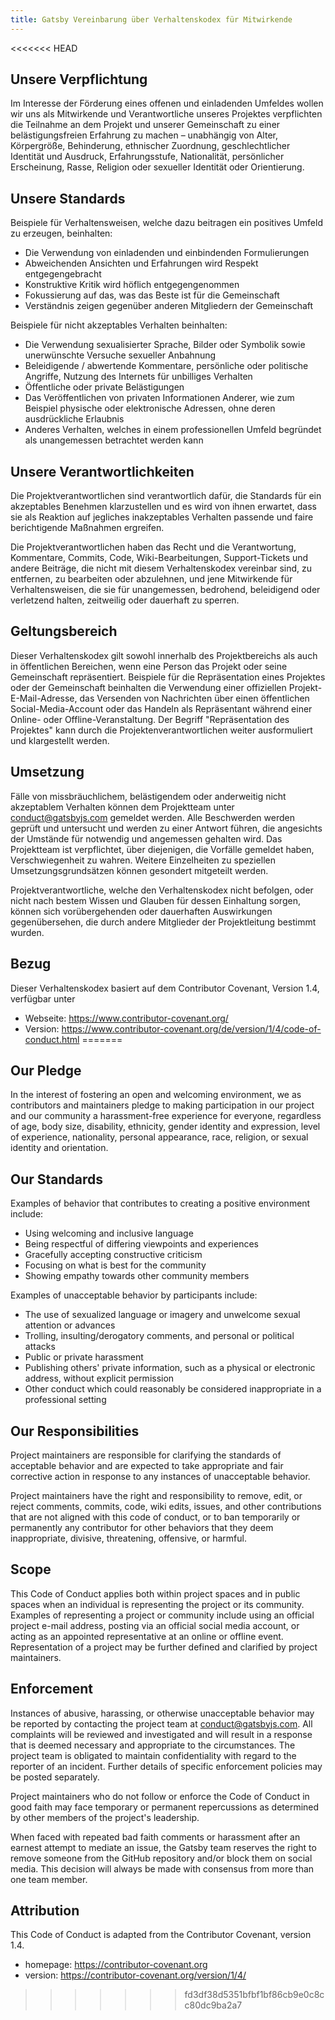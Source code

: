 ```yaml
---
title: Gatsby Vereinbarung über Verhaltenskodex für Mitwirkende
---
```


<<<<<<< HEAD
## Unsere Verpflichtung

Im Interesse der Förderung eines offenen und einladenden Umfeldes wollen wir
uns als Mitwirkende und Verantwortliche unseres Projektes verpflichten die
Teilnahme an dem Projekt und unserer Gemeinschaft zu einer belästigungsfreien
Erfahrung zu machen – unabhängig von Alter, Körpergröße, Behinderung,
ethnischer Zuordnung, geschlechtlicher Identität und Ausdruck, Erfahrungsstufe,
Nationalität, persönlicher Erscheinung, Rasse, Religion oder sexueller
Identität oder Orientierung.

## Unsere Standards

Beispiele für Verhaltensweisen, welche dazu beitragen ein positives Umfeld zu
erzeugen, beinhalten:

- Die Verwendung von einladenden und einbindenden Formulierungen
- Abweichenden Ansichten und Erfahrungen wird Respekt entgegengebracht
- Konstruktive Kritik wird höflich entgegengenommen
- Fokussierung auf das, was das Beste ist für die Gemeinschaft
- Verständnis zeigen gegenüber anderen Mitgliedern der Gemeinschaft

Beispiele für nicht akzeptables Verhalten beinhalten:

- Die Verwendung sexualisierter Sprache, Bilder oder Symbolik sowie
  unerwünschte Versuche sexueller Anbahnung
- Beleidigende / abwertende Kommentare, persönliche oder politische Angriffe,
  Nutzung des Internets für unbilliges Verhalten
- Öffentliche oder private Belästigungen
- Das Veröffentlichen von privaten Informationen Anderer, wie zum Beispiel
  physische oder elektronische Adressen, ohne deren ausdrückliche Erlaubnis
- Anderes Verhalten, welches in einem professionellen Umfeld begründet als
  unangemessen betrachtet werden kann

## Unsere Verantwortlichkeiten

Die Projektverantwortlichen sind verantwortlich dafür, die Standards für ein
akzeptables Benehmen klarzustellen und es wird von ihnen erwartet, dass sie als
Reaktion auf jegliches inakzeptables Verhalten passende und faire berichtigende
Maßnahmen ergreifen.

Die Projektverantwortlichen haben das Recht und die Verantwortung, Kommentare,
Commits, Code, Wiki-Bearbeitungen, Support-Tickets und andere Beiträge, die
nicht mit diesem Verhaltenskodex vereinbar sind, zu entfernen, zu bearbeiten
oder abzulehnen, und jene Mitwirkende für Verhaltensweisen, die sie für
unangemessen, bedrohend, beleidigend oder verletzend halten, zeitweilig oder
dauerhaft zu sperren.

## Geltungsbereich

Dieser Verhaltenskodex gilt sowohl innerhalb des Projektbereichs als auch in
öffentlichen Bereichen, wenn eine Person das Projekt oder seine Gemeinschaft
repräsentiert. Beispiele für die Repräsentation eines Projektes oder der
Gemeinschaft beinhalten die Verwendung einer offiziellen
Projekt-E-Mail-Adresse, das Versenden von Nachrichten über einen öffentlichen
Social-Media-Account oder das Handeln als Repräsentant während einer Online-
oder Offline-Veranstaltung. Der Begriff "Repräsentation des Projektes" kann
durch die Projektenverantwortlichen weiter ausformuliert und klargestellt
werden.

## Umsetzung

Fälle von missbräuchlichem, belästigendem oder anderweitig nicht akzeptablem
Verhalten können dem Projektteam unter
[conduct@gatsbyjs.com](mailto:conduct@gatsbyjs.com) gemeldet werden. Alle Beschwerden
werden geprüft und untersucht und werden zu einer Antwort führen, die
angesichts der Umstände für notwendig und angemessen gehalten wird. Das
Projektteam ist verpflichtet, über diejenigen, die Vorfälle gemeldet haben,
Verschwiegenheit zu wahren. Weitere Einzelheiten zu speziellen
Umsetzungsgrundsätzen können gesondert mitgeteilt werden.

Projektverantwortliche, welche den Verhaltenskodex nicht befolgen, oder nicht
nach bestem Wissen und Glauben für dessen Einhaltung sorgen, können sich
vorübergehenden oder dauerhaften Auswirkungen gegenübersehen, die durch
andere Mitglieder der Projektleitung bestimmt wurden.

## Bezug

Dieser Verhaltenskodex basiert auf dem Contributor Covenant, Version 1.4,
verfügbar unter

- Webseite: https://www.contributor-covenant.org/
- Version:
  https://www.contributor-covenant.org/de/version/1/4/code-of-conduct.html
=======
## Our Pledge

In the interest of fostering an open and welcoming environment, we as contributors and maintainers pledge to making participation in our project and our community a harassment-free experience for everyone, regardless of age, body size, disability, ethnicity, gender identity and expression, level of experience, nationality, personal appearance, race, religion, or sexual identity and orientation.

## Our Standards

Examples of behavior that contributes to creating a positive environment include:

- Using welcoming and inclusive language
- Being respectful of differing viewpoints and experiences
- Gracefully accepting constructive criticism
- Focusing on what is best for the community
- Showing empathy towards other community members

Examples of unacceptable behavior by participants include:

- The use of sexualized language or imagery and unwelcome sexual attention or advances
- Trolling, insulting/derogatory comments, and personal or political attacks
- Public or private harassment
- Publishing others' private information, such as a physical or electronic address, without explicit permission
- Other conduct which could reasonably be considered inappropriate in a professional setting

## Our Responsibilities

Project maintainers are responsible for clarifying the standards of acceptable behavior and are expected to take appropriate and fair corrective action in response to any instances of unacceptable behavior.

Project maintainers have the right and responsibility to remove, edit, or reject comments, commits, code, wiki edits, issues, and other contributions that are not aligned with this code of conduct, or to ban temporarily or permanently any contributor for other behaviors that they deem inappropriate, divisive, threatening, offensive, or harmful.

## Scope

This Code of Conduct applies both within project spaces and in public spaces when an individual is representing the project or its community. Examples of representing a project or community include using an official project e-mail address, posting via an official social media account, or acting as an appointed representative at an online or offline event. Representation of a project may be further defined and clarified by project maintainers.

## Enforcement

Instances of abusive, harassing, or otherwise unacceptable behavior may be reported by contacting the project team at [conduct@gatsbyjs.com](mailto:conduct@gatsbyjs.com). All complaints will be reviewed and investigated and will result in a response that is deemed necessary and appropriate to the circumstances. The project team is obligated to maintain confidentiality with regard to the reporter of an incident. Further details of specific enforcement policies may be posted separately.

Project maintainers who do not follow or enforce the Code of Conduct in good faith may face temporary or permanent repercussions as determined by other members of the project's leadership.

When faced with repeated bad faith comments or harassment after an earnest attempt to mediate an issue, the Gatsby team reserves the right to remove someone from the GitHub repository and/or block them on social media. This decision will always be made with consensus from more than one team member.

## Attribution

This Code of Conduct is adapted from the Contributor Covenant, version 1.4.

- homepage: https://contributor-covenant.org
- version: https://contributor-covenant.org/version/1/4/
>>>>>>> fd3df38d5351bfbf1bf86cb9e0c8cc80dc9ba2a7
